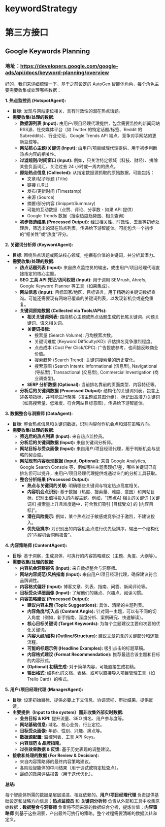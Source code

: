 # keywordStrategy

# 第三方接口
## Google Keywords Planning 
### 地址：https://developers.google.com/google-ads/api/docs/keyword-planning/overview



好的，我们来详细梳理一下，基于之前设定的 AutoGen 智能体角色，每个角色主要需要收集或处理哪些数据：

**1. 热点监控员 (HotspotAgent):**

*   **目标:** 发现与网站定位相关、具有时效性的潜在热点话题。
*   **需要收集/处理的数据:**
    *   **数据源列表 (Input):** 由用户/项目经理代理提供，包含需要监控的新闻网站 RSS源、社交媒体平台（如 Twitter 的特定话题/标签、Reddit 的 Subreddits）、行业论坛、Google Trends API 端点、竞争对手网站的更新监控等。
    *   **网站核心主题/关键词 (Input):** 由用户/项目经理代理提供，用于初步判断热点内容的相关性。
    *   **过滤规则/时间窗口 (Input):** 例如，只关注特定领域（科技、财经）、排除某些负面词汇、关注过去 24 小时或一周内的热点。
    *   **原始热点信息 (Collected):** 从指定数据源抓取的原始数据，可能包括：
        *   文章/帖子标题 (Title)
        *   链接 (URL)
        *   发布/更新时间 (Timestamp)
        *   来源 (Source)
        *   摘要/部分内容 (Snippet/Summary)
        *   可能的互动数据（点赞、评论、分享数 - 如果 API 提供）
        *   Google Trends 数据（搜索热度趋势图、相关查询）
    *   **初步筛选结果 (Processed Output):** 经过相关性、时效性、去重等初步处理后，筛选出的潜在热点列表，传递给下游智能体。可能包含一个初步的“相关性”或“热度”评分。

**2. 关键词分析师 (KeywordAgent):**

*   **目标:** 围绕热点话题或网站核心领域，挖掘有价值的关键词，并分析其潜力。
*   **需要收集/处理的数据:**
    *   **热点话题列表 (Input):** 来自热点监控员的输出，或由用户/项目经理代理直接指定的核心主题。
    *   **SEO 工具 API 凭证/访问权限 (Input):** 用于调用 SEMrush, Ahrefs, Google Keyword Planner 等工具（如果集成）。
    *   **网站信息 (Input):** 目标国家/地区、目标语言，用于精确的关键词数据查询。可能还需要现有网站已覆盖的关键词列表，以发现新机会或避免重复。
    *   **关键词原始数据 (Collected via Tools/APIs):**
        *   **相关关键词列表:** 围绕核心主题或热点话题生成的长尾关键词、问题关键词、语义相关词。
        *   **关键词指标:**
            *   搜索量 (Search Volume): 月均搜索次数。
            *   关键词难度 (Keyword Difficulty/KD): 评估排名竞争激烈程度。
            *   点击成本 (Cost Per Click/CPC): 广告投放参考，也间接反映商业价值。
            *   搜索趋势 (Search Trend): 关键词搜索量的历史变化。
            *   搜索意图 (Search Intent): Informational (信息型), Navigational (导航型), Transactional (交易型), Commercial Investigation (商业调查型)。
        *   **SERP 分析数据 (Optional):** 当前排名靠前的页面类型、内容特征等。
    *   **分析后的关键词数据 (Processed Output):** 结构化的关键词列表，包含上述各项指标，并可能进行聚类（按主题或意图分组），标记出高潜力关键词（如高搜索量、低难度、符合网站目标意图），传递给下游智能体。

**3. 数据整合与洞察师 (DataAgent):**

*   **目标:** 整合热点信息和关键词数据，识别内容创作机会点和潜在策略方向。
*   **需要收集/处理的数据:**
    *   **筛选后的热点列表 (Input):** 来自热点监控员。
    *   **分析后的关键词数据 (Input):** 来自关键词分析师。
    *   **网站目标与受众画像 (Input):** 来自用户/项目经理代理，用于判断机会与战略的契合度。
    *   **网站现有内容表现数据 (Input, Optional):** 来自 Google Analytics, Google Search Console 等，例如哪些主题表现好/差，哪些关键词已有排名但可以提升，由用户/项目经理代理提供或通过专门的分析工具获取。
    *   **整合分析结果 (Processed Output):**
        *   **热点与关键词的关联:** 明确哪些关键词与特定热点高度相关。
        *   **内容机会点识别:** 基于数据（热度、搜索量、难度、意图）和网站目标，识别出值得投入的内容主题。例如，“[热点A] 相关的关键词 [关键词X] 搜索量上升且难度适中，符合我们吸引 [目标受众] 的 [内容目标]”。
        *   **潜在风险提示:** 例如，某个热点过于敏感或竞争过于激烈，不建议投入。
        *   **优先级排序:** 对识别出的内容机会点进行优先级排序，输出一个结构化的“内容机会洞察报告”。

**4. 内容策略师 (ContentAgent):**

*   **目标:** 基于洞察，生成具体、可执行的内容策略建议（主题、角度、大纲等）。
*   **需要收集/处理的数据:**
    *   **内容机会洞察报告 (Input):** 来自数据整合与洞察师。
    *   **网站内容规范/风格指南 (Input):** 来自用户/项目经理代理，确保建议符合品牌调性。
    *   **内容格式偏好 (Input):** 博客文章、列表、指南、问答、新闻评论等。
    *   **目标受众详细画像 (Input):** 了解他们的痛点、兴趣点、阅读习惯。
    *   **内容策略建议 (Processed Output):**
        *   **建议内容主题 (Topic Suggestions):** 具体、清晰的主题列表。
        *   **内容角度/切入点 (Content Angle):** 针对同一主题，可以有不同的切入角度（例如，新手指南、深度分析、案例研究、快速解读）。
        *   **核心目标关键词 (Target Keywords):** 为每个主题建议主要和次要的优化关键词。
        *   **内容大纲/结构 (Outline/Structure):** 建议文章包含的关键部分和逻辑流程。
        *   **可能的标题示例 (Headline Examples):** 吸引点击的标题草稿。
        *   **内容格式建议 (Format Recommendation):** 推荐最适合该主题和目标的内容形式。
        *   **(Optional) 初稿生成:** 对于简单内容，可能直接生成初稿。
        *   **输出格式:** 结构化的文档、表格、或可以直接导入项目管理工具（如 Trello Card）的格式。

**5. 用户/项目经理代理 (ManagerAgent):**

*   **目标:** 设定初始目标、提供必要上下文信息、协调流程、审批结果、提供反馈。
*   **主要提供（Input to the system）而非收集外部实时数据:**
    *   **业务目标 & KPI:** 提升流量、SEO 排名、用户参与度等。
    *   **网站基础信息:** 域名、核心业务、行业定位。
    *   **目标受众画像:** 年龄、性别、兴趣、痛点等。
    *   **数据源配置:** 监控列表、工具 API Keys。
    *   **内容规范 & 品牌指南。**
    *   **过往效果数据 & 反馈:** 基于历史表现的调整建议。
*   **接收和处理的数据 (For Review & Decision):**
    *   来自内容策略师的最终内容策略建议。
    *   各阶段智能体的中间结果（用于调试或特定检查点）。
    *   最终的效果评估报告（用于迭代优化）。

**总结:**

每个智能体所需的数据是层层递进、相互依赖的。**用户/项目经理代理** 负责提供基础设定和战略方向信息；**热点监控员** 和 **关键词分析师** 负责从外部和工具中收集原始数据；**数据整合与洞察师** 负责将不同来源的数据结合分析，提炼价值；**内容策略师** 则基于这些洞察，产出最终可执行的策略。整个过程需要清晰的数据流转和定义。